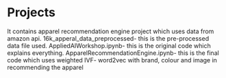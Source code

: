# Projects
It contains apparel recommendation engine project which uses data from amazon api.
16k_apperal_data_preprocessed- this is the pre-processed data file used.
AppliedAIWorkshop.ipynb- this is the original code which explains everything.
ApparelRecommendationEngine.ipynb- this is the final code which uses weighted IVF- word2vec with brand, colour and image in recommending the apparel
